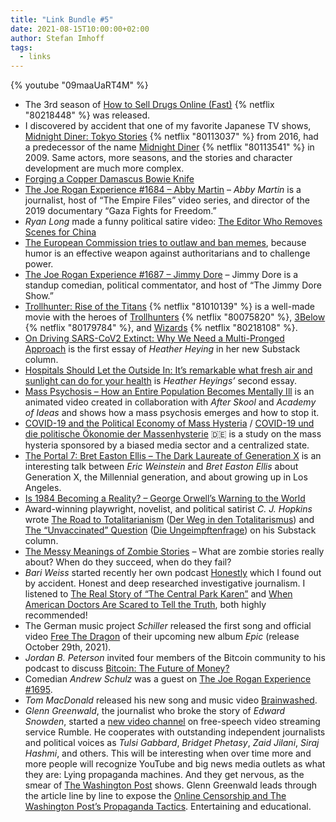 ```yaml
---
title: "Link Bundle #5"
date: 2021-08-15T10:00:00+02:00
author: Stefan Imhoff
tags:
  - links
---
```


{% youtube "09maaUaRT4M" %}

- The 3rd season of [How to Sell Drugs Online (Fast)](https://www.themoviedb.org/tv/88236-how-to-sell-drugs-online-fast) {% netflix "80218448" %} was released.
- I discovered by accident that one of my favorite Japanese TV shows, [Midnight Diner: Tokyo Stories](https://www.themoviedb.org/tv/92408-tokyo-stories) {% netflix "80113037" %} from 2016, had a predecessor of the name [Midnight Diner](https://www.themoviedb.org/tv/47008) {% netflix "80113541" %} in 2009. Same actors, more seasons, and the stories and character development are much more complex.
- [Forging a Copper Damascus Bowie Knife](https://youtu.be/95rL86GvweI)
- [The Joe Rogan Experience #1684 – Abby Martin](https://open.spotify.com/episode/3qCSnEEAUxFasoKSWq7LiM) – _Abby Martin_ is a journalist, host of “The Empire Files” video series, and director of the 2019 documentary “Gaza Fights for Freedom.”
- _Ryan Long_ made a funny political satire video: [The Editor Who Removes Scenes for China](https://youtu.be/Aetf5bYAgqw)
- [The European Commission tries to outlaw and ban memes](https://youtu.be/0OTPQ_Lzn9s), because humor is an effective weapon against authoritarians and to challenge power.
- [The Joe Rogan Experience #1687 – Jimmy Dore](https://open.spotify.com/episode/6CD0S0b1D5JknWXBQCctqI) – Jimmy Dore is a standup comedian, political commentator, and host of “The Jimmy Dore Show.”
- [Trollhunter: Rise of the Titans](https://www.themoviedb.org/movie/730840-trollhunters-rise-of-the-titans) {% netflix "81010139" %} is a well-made movie with the heroes of [Trollhunters](https://www.themoviedb.org/tv/68267-trollhunters) {% netflix "80075820" %}, [3Below](https://www.themoviedb.org/tv/84154-3below-tales-of-arcadia) {% netflix "80179784" %}, and [Wizards](https://www.themoviedb.org/tv/105797-wizards) {% netflix "80218108" %}.
- [On Driving SARS-CoV2 Extinct: Why We Need a Multi-Pronged Approach](https://naturalselections.substack.com/p/on-driving-sars-cov2-extinct) is the first essay of _Heather Heying_ in her new Substack column.
- [Hospitals Should Let the Outside In: It’s remarkable what fresh air and sunlight can do for your health](https://naturalselections.substack.com/p/hospitals) is _Heather Heyings’_ second essay.
- [Mass Psychosis – How an Entire Population Becomes Mentally Ill](https://youtu.be/09maaUaRT4M) is an animated video created in collaboration with _After Skool_ and _Academy of Ideas_ and shows how a mass psychosis emerges and how to stop it.
- [COVID-19 and the Political Economy of Mass Hysteria](https://www.ncbi.nlm.nih.gov/pmc/articles/PMC7913136/) / [COVID-19 und die politische Ökonomie der Massenhysterie](https://podcasts.apple.com/podcast/gunnar-kaiser-auf-kaisertv/id1330644262?i=1000537623632) 🇩🇪 is a study on the mass hysteria sponsored by a biased media sector and a centralized state.
- [The Portal 7: Bret Easton Ellis – The Dark Laureate of Generation X](https://youtu.be/bkAWAJyX0fM) is an interesting talk between _Eric Weinstein_ and _Bret Easton Ellis_ about Generation X, the Millennial generation, and about growing up in Los Angeles.
- [Is 1984 Becoming a Reality? – George Orwell’s Warning to the World](https://youtu.be/vEMlvpMY7yw)
- Award-winning playwright, novelist, and political satirist _C. J. Hopkins_ wrote [The Road to Totalitarianism](https://cjhopkins.substack.com/p/the-road-to-totalitarianism) ([Der Weg in den Totalitarismus](https://youtu.be/W69V5o_K2wk)) and [The “Unvaccinated” Question](https://cjhopkins.substack.com/p/the-unvaccinated-question) ([Die Ungeimpftenfrage](https://youtu.be/bbATuKSlOj8)) on his Substack column.
- [The Messy Meanings of Zombie Stories](https://youtu.be/tU9nOycWiKo) – What are zombie stories really about? When do they succeed, when do they fail?
- _Bari Weiss_ started recently her own podcast [Honestly](https://www.honestlypod.com/) which I found out by accident. Honest and deep researched investigative journalism. I listened to [The Real Story of “The Central Park Karen”](https://www.honestlypod.com/podcast/episode/256bac0b/the-real-story-of-the-central-park-karen) and [When American Doctors Are Scared to Tell the Truth](https://www.honestlypod.com/podcast/episode/26587a0e/when-american-doctors-are-scared-to-tell-the-truth), both highly recommended!
- The German music project _Schiller_ released the first song and official video [Free The Dragon](https://youtu.be/xh0A2AzMLMw) of their upcoming new album _Epic_ (release October 29th, 2021).
- _Jordan B. Peterson_ invited four members of the Bitcoin community to his podcast to discuss [Bitcoin: The Future of Money?](https://youtu.be/iVym9wtopqs)
- Comedian _Andrew Schulz_ was a guest on [The Joe Rogan Experience #1695](https://open.spotify.com/episode/3Dl17uUqfPbkGjPPJ2hW11).
- _Tom MacDonald_ released his new song and music video [Brainwashed](https://youtu.be/zCBNwGHPZ2M).
- _Glenn Greenwald_, the journalist who broke the story of _Edward Snowden_, started a [new video channel](https://rumble.com/c/GGreenwald) on free-speech video streaming service Rumble. He cooperates with outstanding independent journalists and political voices as _Tulsi Gabbard_, _Bridget Phetasy_, _Zaid Jilani_, _Siraj Hashmi_, and others. This will be interesting when over time more and more people will recognize YouTube and big news media outlets as what they are: Lying propaganda machines. And they get nervous, as the smear of [The Washington Post](https://greenwald.substack.com/p/strengthening-substack-journalism) shows. Glenn Greenwald leads through the article line by line to expose the [Online Censorship and The Washington Post’s Propaganda Tactics](hhttps://rumble.com/vl29vn-online-censorship-and-the-washington-posts-propaganda-tactics.html). Entertaining and educational.
